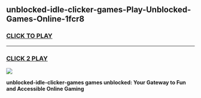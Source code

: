 
## unblocked-idle-clicker-games-Play-Unblocked-Games-Online-1fcr8
<h3>
<a href="https://premium76.site?title=unblocked-idle-clicker-games&ref=25A">CLICK TO PLAY</a></h3>
<hr>

<h3>
<a href="https://premium76.site?title=unblocked-idle-clicker-games&ref=25A">CLICK 2 PLAY</a>
  
</h3>

<a href="https://premium76.site?title=unblocked-idle-clicker-games&ref=25A"><img src="https://clearcache.store/games.png"></a>


**unblocked-idle-clicker-games games unblocked: Your Gateway to Fun and Accessible Online Gaming**
